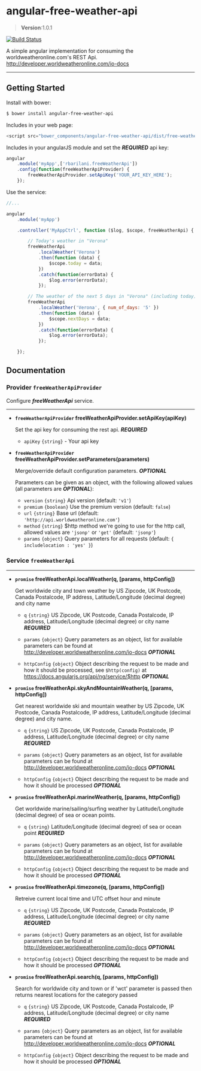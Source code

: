 angular-free-weather-api
=======================

> **Version**:1.0.1

[![Build Status](https://travis-ci.org/rbarilani/angular-free-weather-api.png)](https://travis-ci.org/rbarilani/angular-free-weather-api)

A simple angular implementation for consuming the worldweatheronline.com's REST Api.
http://developer.worldweatheronline.com/io-docs

- - -

## Getting Started

Install with bower:

```sh
$ bower install angular-free-weather-api
```

Includes in your web page:
```javascript
<script src="bower_components/angular-free-weather-api/dist/free-weather-api.min.js"></script>
```



Includes in your angularJS module and set the ***REQUIRED*** api key:

```javascript
angular
    .module('myApp',['rbarilani.freeWeatherApi'])
    .config(function(freeWeatherApiProvider) {
        freeWeatherApiProvider.setApiKey('YOUR_API_KEY_HERE');
    });
```

Use the service:

```javascript
//...

angular
    .module('myApp')

    .controller('MyAppCtrl', function ($log, $scope, freeWeatherApi) {

        // Today's weather in "Verona"
        freeWeatherApi
            .localWeather('Verona')
            .then(function (data) {
                $scope.today = data;
            })
            .catch(function(errorData) {
                $log.error(errorData);
            });

        // The weather of the next 5 days in "Verona" (including today)
        freeWeatherApi
            .localWeather('Verona', { num_of_days: '5' })
            .then(function (data) {
                $scope.nextDays = data;
            })
            .catch(function(errorData) {
                $log.error(errorData);
            });

    });
```


## Documentation

### Provider `freeWeatherApiProvider`

Configure ***freeWeatherApi*** service.

- - -

* **`freeWeatherApiProvider` freeWeatherApiProvider.setApiKey(apiKey)**

  Set the api key for consuming the rest api. ***REQUIRED***

  - `apiKey` `{string}` - Your api key


* **`freeWeatherApiProvider` freeWeatherApiProvider.setParameters(parameters)**

  Merge/override default configuration parameters. ***OPTIONAL***

  Parameters can be given as an object, with the following allowed values (all parameters are ***OPTIONAL***):

  - `version` `{string}` Api version (default: `'v1'`)
  - `premium` `{boolean}` Use the premium version (default: `false`)
  - `url` `{string}` Base url (default: `'http://api.worldweatheronline.com'`)
  - `method` `{string}` $http method we're going to use for the http call, allowed values are `'jsonp'` or `'get'` (default: `'jsonp'`)
  - `params` `{object}` Query parameters for all requests (default: `{ includelocation : 'yes' }`)


### Service `freeWeatherApi`

- - -

* **`promise` freeWeatherApi.localWeather(q, [params, httpConfig])**

  Get worldwide city and town weather by US Zipcode, UK Postcode, Canada Postalcode, IP address, Latitude/Longitude (decimal degree) and city name

  - `q` `{string}` US Zipcode, UK Postcode, Canada Postalcode, IP address, Latitude/Longitude (decimal degree) or city name ***REQUIRED***

  - `params` `{object}` Query parameters as an object, list for available parameters can be found at http://developer.worldweatheronline.com/io-docs ***OPTIONAL***

  - `httpConfig` `{object}` Object describing the request to be made and how it should be processed, see `$http(config)` at https://docs.angularjs.org/api/ng/service/$http ***OPTIONAL***


* **`promise` freeWeatherApi.skyAndMountainWeather(q, [params, httpConfig])**

  Get nearest worldwide ski and mountain weather by US Zipcode, UK Postcode, Canada Postalcode, IP address, Latitude/Longitude (decimal degree) and city name.

  - `q` `{string}` US Zipcode, UK Postcode, Canada Postalcode, IP address, Latitude/Longitude (decimal degree) or city name ***REQUIRED***

  - `params` `{object}` Query parameters as an object, list for available parameters can be found at http://developer.worldweatheronline.com/io-docs ***OPTIONAL***

  - `httpConfig` `{object}` Object describing the request to be made and how it should be processed ***OPTIONAL***


* **`promise` freeWeatherApi.marineWeather(q, [params, httpConfig])**

  Get worldwide marine/sailing/surfing weather by Latitude/Longitude (decimal degree) of sea or ocean points.

   - `q` `{string}` Latitude/Longitude (decimal degree) of sea or ocean point ***REQUIRED***

  - `params` `{object}` Query parameters as an object, list for available parameters can be found at http://developer.worldweatheronline.com/io-docs ***OPTIONAL***

  - `httpConfig` `{object}` Object describing the request to be made and how it should be processed ***OPTIONAL***



* **`promise` freeWeatherApi.timezone(q, [params, httpConfig])**

  Retreive current local time and UTC offset hour and minute

   - `q` `{string}` US Zipcode, UK Postcode, Canada Postalcode, IP address, Latitude/Longitude (decimal degree) or city name ***REQUIRED***

  - `params` `{object}` Query parameters as an object, list for available parameters can be found at http://developer.worldweatheronline.com/io-docs ***OPTIONAL***

  - `httpConfig` `{object}` Object describing the request to be made and how it should be processed ***OPTIONAL***


* **`promise` freeWeatherApi.search(q, [params, httpConfig])**

  Search for worldwide city and town or if 'wct' parameter is passed then returns nearest locations for the category passed

  - `q` `{string}` US Zipcode, UK Postcode, Canada Postalcode, IP address, Latitude/Longitude (decimal degree) or city name ***REQUIRED***

  - `params` `{object}` Query parameters as an object, list for available parameters can be found at http://developer.worldweatheronline.com/io-docs ***OPTIONAL***

  - `httpConfig` `{object}` Object describing the request to be made and how it should be processed  ***OPTIONAL***

